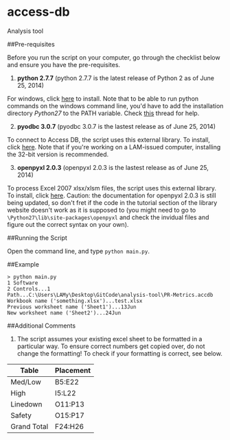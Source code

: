 access-db
=========

Analysis tool

##Pre-requisites

Before you run the script on your computer, go through the checklist below and ensure you have the pre-requisites.

1. **python 2.7.7** (python 2.7.7 is the latest release of Python 2 as of June 25, 2014)
  
  For windows, click [here](https://www.python.org/downloads/windows/ "Python 2.7.7 Installation") to install. Note that to be able to run python commands on the windows command line, you'd have to add the installation directory *Python27* to the PATH variable. Check [this](http://stackoverflow.com/questions/4621255/how-do-i-run-a-python-program-in-the-command-prompt-in-windows-7 "Stackoverflow thread") thread for help.

2. **pyodbc 3.0.7** (pyodbc 3.0.7 is the lastest release as of June 25, 2014)
  
  To connect to Access DB, the script uses this external library. To install, click [here](https://code.google.com/p/pyodbc/downloads/list). Note that if you're working on a LAM-issued computer, installing the 32-bit version is recommended.

3. **openpyxl 2.0.3** (openpyxl 2.0.3 is the lastest release as of June 25, 2014)
  
  To process Excel 2007 xlsx/xlsm files, the script uses this external library. To install, click [here](https://pypi.python.org/pypi/openpyxl).
  Caution: the documentation for openpyxl 2.0.3 is still being updated, so don't fret if the code in the tutorial section of the library website doesn't work as it is supposed to (you might need to go to `\Python27\lib\site-packages\openpyxl` and check the invidual files and figure out the correct syntax on your own).

##Running the Script

Open the command line, and type `python main.py`.

##Example

```
> python main.py
1 Software
2 Controls...1
Path...C:\Users\LAMy\Desktop\GitCode\analysis-tool\PR-Metrics.accdb
Workbook name ('something.xlsx')...test.xlsx
Previous worksheet name ('Sheet1')...13Jun
New worksheet name ('Sheet2')...24Jun
```

##Additional Comments

1. The script assumes your existing excel sheet to be formatted in a particular way. To ensure correct numbers get copied over, do not change the formatting! To check if your formatting is correct, see below.
  
  **Table** | **Placement**
  --- | ---
  Med/Low | B5:E22
  High | I5:L22
  Linedown | O11:P13
  Safety | O15:P17
  Grand Total | F24:H26


